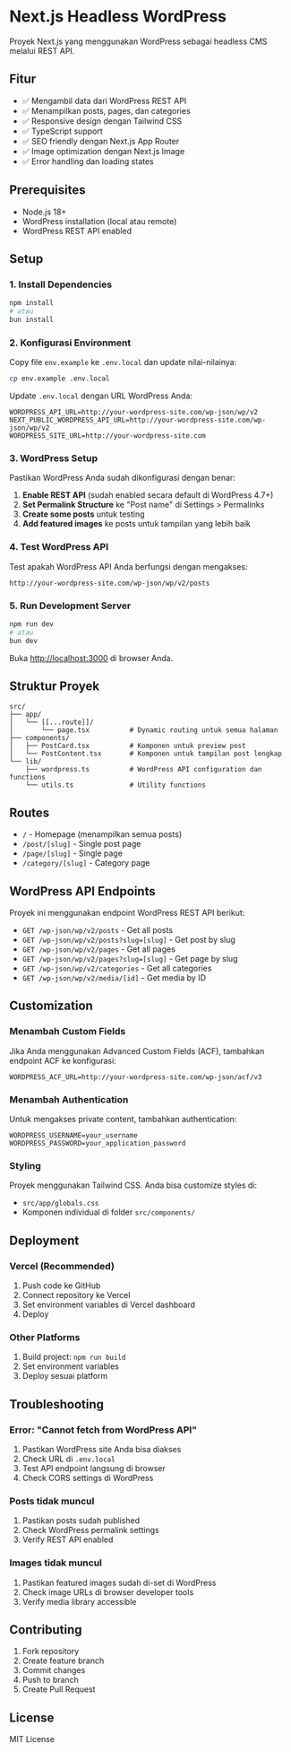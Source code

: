 # Next.js Headless WordPress

Proyek Next.js yang menggunakan WordPress sebagai headless CMS melalui REST API.

## Fitur

- ✅ Mengambil data dari WordPress REST API
- ✅ Menampilkan posts, pages, dan categories
- ✅ Responsive design dengan Tailwind CSS
- ✅ TypeScript support
- ✅ SEO friendly dengan Next.js App Router
- ✅ Image optimization dengan Next.js Image
- ✅ Error handling dan loading states

## Prerequisites

- Node.js 18+
- WordPress installation (local atau remote)
- WordPress REST API enabled

## Setup

### 1. Install Dependencies

```bash
npm install
# atau
bun install
```

### 2. Konfigurasi Environment

Copy file `env.example` ke `.env.local` dan update nilai-nilainya:

```bash
cp env.example .env.local
```

Update `.env.local` dengan URL WordPress Anda:

```env
WORDPRESS_API_URL=http://your-wordpress-site.com/wp-json/wp/v2
NEXT_PUBLIC_WORDPRESS_API_URL=http://your-wordpress-site.com/wp-json/wp/v2
WORDPRESS_SITE_URL=http://your-wordpress-site.com
```

### 3. WordPress Setup

Pastikan WordPress Anda sudah dikonfigurasi dengan benar:

1. **Enable REST API** (sudah enabled secara default di WordPress 4.7+)
2. **Set Permalink Structure** ke "Post name" di Settings > Permalinks
3. **Create some posts** untuk testing
4. **Add featured images** ke posts untuk tampilan yang lebih baik

### 4. Test WordPress API

Test apakah WordPress API Anda berfungsi dengan mengakses:

```
http://your-wordpress-site.com/wp-json/wp/v2/posts
```

### 5. Run Development Server

```bash
npm run dev
# atau
bun dev
```

Buka [http://localhost:3000](http://localhost:3000) di browser Anda.

## Struktur Proyek

```
src/
├── app/
│   └── [[...route]]/
│       └── page.tsx          # Dynamic routing untuk semua halaman
├── components/
│   ├── PostCard.tsx          # Komponen untuk preview post
│   └── PostContent.tsx       # Komponen untuk tampilan post lengkap
└── lib/
    ├── wordpress.ts          # WordPress API configuration dan functions
    └── utils.ts              # Utility functions
```

## Routes

- `/` - Homepage (menampilkan semua posts)
- `/post/[slug]` - Single post page
- `/page/[slug]` - Single page
- `/category/[slug]` - Category page

## WordPress API Endpoints

Proyek ini menggunakan endpoint WordPress REST API berikut:

- `GET /wp-json/wp/v2/posts` - Get all posts
- `GET /wp-json/wp/v2/posts?slug=[slug]` - Get post by slug
- `GET /wp-json/wp/v2/pages` - Get all pages
- `GET /wp-json/wp/v2/pages?slug=[slug]` - Get page by slug
- `GET /wp-json/wp/v2/categories` - Get all categories
- `GET /wp-json/wp/v2/media/[id]` - Get media by ID

## Customization

### Menambah Custom Fields

Jika Anda menggunakan Advanced Custom Fields (ACF), tambahkan endpoint ACF ke konfigurasi:

```env
WORDPRESS_ACF_URL=http://your-wordpress-site.com/wp-json/acf/v3
```

### Menambah Authentication

Untuk mengakses private content, tambahkan authentication:

```env
WORDPRESS_USERNAME=your_username
WORDPRESS_PASSWORD=your_application_password
```

### Styling

Proyek menggunakan Tailwind CSS. Anda bisa customize styles di:

- `src/app/globals.css`
- Komponen individual di folder `src/components/`

## Deployment

### Vercel (Recommended)

1. Push code ke GitHub
2. Connect repository ke Vercel
3. Set environment variables di Vercel dashboard
4. Deploy

### Other Platforms

1. Build project: `npm run build`
2. Set environment variables
3. Deploy sesuai platform

## Troubleshooting

### Error: "Cannot fetch from WordPress API"

1. Pastikan WordPress site Anda bisa diakses
2. Check URL di `.env.local`
3. Test API endpoint langsung di browser
4. Check CORS settings di WordPress

### Posts tidak muncul

1. Pastikan posts sudah published
2. Check WordPress permalink settings
3. Verify REST API enabled

### Images tidak muncul

1. Pastikan featured images sudah di-set di WordPress
2. Check image URLs di browser developer tools
3. Verify media library accessible

## Contributing

1. Fork repository
2. Create feature branch
3. Commit changes
4. Push to branch
5. Create Pull Request

## License

MIT License

